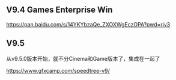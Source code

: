 

## V9.4 Games Enterprise Win

https://pan.baidu.com/s/14YKYbzaQe_ZXOXWgEczOPA?pwd=riy3


## V9.5

从v9.5.0版本开始，就不分Cinema和Game版本了，集成在一起了

https://www.gfxcamp.com/speedtree-v9/
